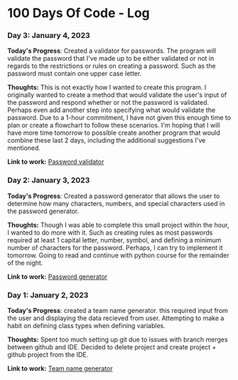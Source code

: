 # 100 Days Of Code - Log

### Day 3: January 4, 2023

**Today's Progress**: Created a validator for passwords. The program will validate the password that I've made up to be either validated or not in regards to the restrictions or rules on creating a password. Such as the password must contain one upper case letter.

**Thoughts:** This is not exactly how I wanted to create this program. I originally wanted to create a method that would validate the user's input of the password and respond whether or not the password is validated. Perhaps even add another step into specifying what would validate the password. Due to a 1-hour commitment, I have not given this enough time to plan or create a flowchart to follow these scenarios. I'm hoping that I will have more time tomorrow to possible create another program that would combine these last 2 days, including the additional suggestions I've mentioned.

**Link to work:** [Password validator](https://github.com/Sara-Pak/100-days-of-Python/blob/master/day3-password-validation.py)

### Day 2: January 3, 2023

**Today's Progress**: Created a password generator that allows the user to determine how many characters, numbers, and special characters used in the password generator.

**Thoughts:** Though I was able to complete this small project within the hour, I wanted to do more with it. Such as creating rules as most passwords required at least 1 capital letter, number, symbol, and defining a minimum number of characters for the password. Perhaps, I can try to implement it tomorrow. Going to read and continue with python course for the remainder of the night.

**Link to work:** [Password generator](https://github.com/Sara-Pak/100-days-of-Python/blob/master/day2-password-generator.py)

### Day 1: January 2, 2023

**Today's Progress**: created a team name generator. this required input from the user and displaying the data recieved from user. Attempting to make a habit on defining class types when defining variables.

**Thoughts:** Spent too much setting up git due to issues with branch merges between github and IDE. Decided to delete project and create project + github project from the IDE.

**Link to work:** [Team name generator](https://github.com/Sara-Pak/100-days-of-Python/blob/master/team-name-generator.py)
